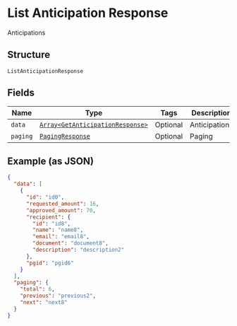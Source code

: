 
# List Anticipation Response

Anticipations

## Structure

`ListAnticipationResponse`

## Fields

| Name | Type | Tags | Description |
|  --- | --- | --- | --- |
| `data` | [`Array<GetAnticipationResponse>`](../../doc/models/get-anticipation-response.md) | Optional | Anticipations |
| `paging` | [`PagingResponse`](../../doc/models/paging-response.md) | Optional | Paging |

## Example (as JSON)

```json
{
  "data": [
    {
      "id": "id0",
      "requested_amount": 16,
      "approved_amount": 70,
      "recipient": {
        "id": "id8",
        "name": "name8",
        "email": "email8",
        "document": "document8",
        "description": "description2"
      },
      "pgid": "pgid6"
    }
  ],
  "paging": {
    "total": 6,
    "previous": "previous2",
    "next": "next8"
  }
}
```

